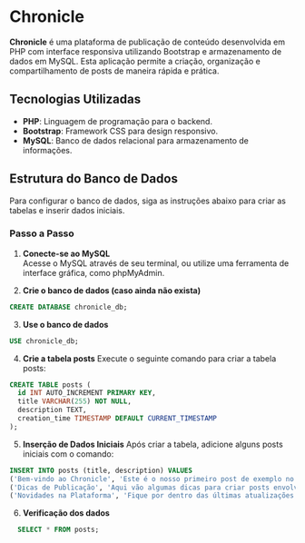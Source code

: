 # Chronicle

**Chronicle** é uma plataforma de publicação de conteúdo desenvolvida em PHP com interface responsiva utilizando Bootstrap e armazenamento de dados em MySQL. Esta aplicação permite a criação, organização e compartilhamento de posts de maneira rápida e prática.

## Tecnologias Utilizadas
- **PHP**: Linguagem de programação para o backend.
- **Bootstrap**: Framework CSS para design responsivo.
- **MySQL**: Banco de dados relacional para armazenamento de informações.

## Estrutura do Banco de Dados

Para configurar o banco de dados, siga as instruções abaixo para criar as tabelas e inserir dados iniciais.

### Passo a Passo

1. **Conecte-se ao MySQL**  
   Acesse o MySQL através de seu terminal, ou utilize uma ferramenta de interface gráfica, como phpMyAdmin.

2. **Crie o banco de dados (caso ainda não exista)**  
```sql 
CREATE DATABASE chronicle_db;
```
3. **Use o banco de dados**
```sql 
USE chronicle_db;
```
4. **Crie a tabela posts**
   Execute o seguinte comando para criar a tabela posts:
  ```sql    
CREATE TABLE posts (
    id INT AUTO_INCREMENT PRIMARY KEY,
    title VARCHAR(255) NOT NULL,
    description TEXT,
    creation_time TIMESTAMP DEFAULT CURRENT_TIMESTAMP
);
```
5. **Inserção de Dados Iniciais**
  Após criar a tabela, adicione alguns posts iniciais com o comando:

  ```sql 
INSERT INTO posts (title, description) VALUES 
('Bem-vindo ao Chronicle', 'Este é o nosso primeiro post de exemplo no Chronicle. Esperamos que você goste da experiência!'),
('Dicas de Publicação', 'Aqui vão algumas dicas para criar posts envolventes e atrativos.'),
('Novidades na Plataforma', 'Fique por dentro das últimas atualizações e novidades do Chronicle.');
```

6. **Verificação dos dados**
  ```sql 
    SELECT * FROM posts;
```
  
